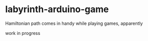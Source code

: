 # labyrinth-arduino-game
Hamiltonian path comes in handy while playing games, apparently


work in progress
